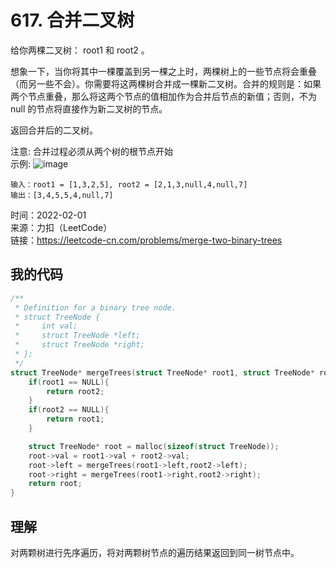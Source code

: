 # 617. 合并二叉树
给你两棵二叉树： root1 和 root2 。

想象一下，当你将其中一棵覆盖到另一棵之上时，两棵树上的一些节点将会重叠（而另一些不会）。你需要将这两棵树合并成一棵新二叉树。合并的规则是：如果两个节点重叠，那么将这两个节点的值相加作为合并后节点的新值；否则，不为 null 的节点将直接作为新二叉树的节点。

返回合并后的二叉树。

注意: 合并过程必须从两个树的根节点开始  
示例:
![image](https://user-images.githubusercontent.com/39286292/151910973-3c55f264-0732-4f88-b1da-eab3e90efd7c.png)

```
输入：root1 = [1,3,2,5], root2 = [2,1,3,null,4,null,7]
输出：[3,4,5,5,4,null,7]
```
时间：2022-02-01  
来源：力扣（LeetCode）  
链接：https://leetcode-cn.com/problems/merge-two-binary-trees

## 我的代码
```C
/**
 * Definition for a binary tree node.
 * struct TreeNode {
 *     int val;
 *     struct TreeNode *left;
 *     struct TreeNode *right;
 * };
 */
struct TreeNode* mergeTrees(struct TreeNode* root1, struct TreeNode* root2){
    if(root1 == NULL){
        return root2;
    }
    if(root2 == NULL){
        return root1;
    }

    struct TreeNode* root = malloc(sizeof(struct TreeNode));
    root->val = root1->val + root2->val;
    root->left = mergeTrees(root1->left,root2->left);
    root->right = mergeTrees(root1->right,root2->right);
    return root;
}
```

## 理解
对两颗树进行先序遍历，将对两颗树节点的遍历结果返回到同一树节点中。

